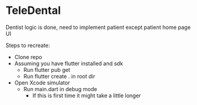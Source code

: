 # TeleDental

Dentist logic is done, need to implement patient except patient home page UI

Steps to recreate:

- Clone repo
- Assuming you have flutter installed and sdk
    - Run flutter pub get
    - Run flutter create . in root dir
- Open Xcode simulator
    - Run main.dart in debug mode
        - If this is first time it might take a little longer